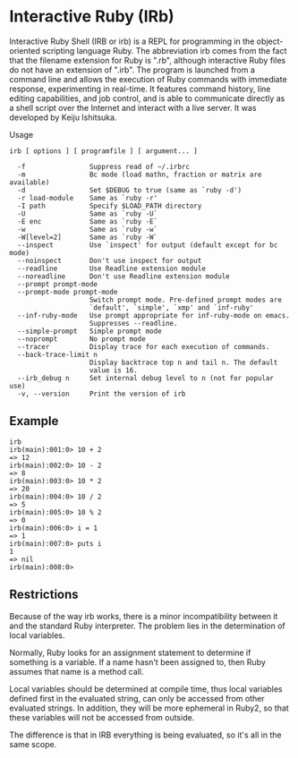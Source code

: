 Interactive Ruby (IRb)
======================

Interactive Ruby Shell (IRB or irb) is a REPL for programming in the object-oriented scripting language Ruby. The abbreviation irb comes from the fact that the filename extension for Ruby is ".rb", although interactive Ruby files do not have an extension of ".irb". The program is launched from a command line and allows the execution of Ruby commands with immediate response, experimenting in real-time. It features command history, line editing capabilities, and job control, and is able to communicate directly as a shell script over the Internet and interact with a live server. It was developed by Keiju Ishitsuka.

Usage

```
irb [ options ] [ programfile ] [ argument... ]

  -f                Suppress read of ~/.irbrc
  -m                Bc mode (load mathn, fraction or matrix are available)
  -d                Set $DEBUG to true (same as `ruby -d')
  -r load-module    Same as `ruby -r'
  -I path           Specify $LOAD_PATH directory
  -U                Same as `ruby -U`
  -E enc            Same as `ruby -E`
  -w                Same as `ruby -w`
  -W[level=2]       Same as `ruby -W`
  --inspect         Use `inspect' for output (default except for bc mode)
  --noinspect       Don't use inspect for output
  --readline        Use Readline extension module
  --noreadline      Don't use Readline extension module
  --prompt prompt-mode
  --prompt-mode prompt-mode
                    Switch prompt mode. Pre-defined prompt modes are
                    `default', `simple', `xmp' and `inf-ruby'
  --inf-ruby-mode   Use prompt appropriate for inf-ruby-mode on emacs.
                    Suppresses --readline.
  --simple-prompt   Simple prompt mode
  --noprompt        No prompt mode
  --tracer          Display trace for each execution of commands.
  --back-trace-limit n
                    Display backtrace top n and tail n. The default
                    value is 16.
  --irb_debug n     Set internal debug level to n (not for popular use)
  -v, --version     Print the version of irb
```

Example
-------

```
irb
irb(main):001:0> 10 + 2
=> 12
irb(main):002:0> 10 - 2
=> 8
irb(main):003:0> 10 * 2
=> 20
irb(main):004:0> 10 / 2
=> 5
irb(main):005:0> 10 % 2
=> 0
irb(main):006:0> i = 1
=> 1
irb(main):007:0> puts i
1
=> nil
irb(main):008:0> 

```


Restrictions
------------

Because of the way irb works, there is a minor incompatibility between it and the standard Ruby interpreter. The problem lies in the determination of local variables.

Normally, Ruby looks for an assignment statement to determine if something is a variable. If a name hasn't been assigned to, then Ruby assumes that name is a method call. 

Local variables should be determined at compile time, thus local variables defined first in the evaluated string, can only be accessed from other evaluated strings. In addition, they will be more ephemeral in Ruby2, so that these variables will not be accessed from outside.

The difference is that in IRB everything is being evaluated, so it's all in the same scope.
